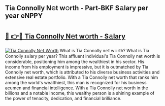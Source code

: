 ## Tia Connolly N𝚎t w𝚘rth - Part-BKF S𝚊lary per year eNPPY

# <h2><a href="http://gc2rwk.nevu.top/?p=Tia+Connolly">🔗 👉🔴 Tia Connolly N𝚎t w𝚘rth - S𝚊lary</a></h2>

[![Tia Connolly N𝚎t W𝚘rth](https://i.imgur.com/Oavwk0R.jpeg)](http://gc2rwk.nevu.top/?p=Tia+Connolly)
What is Tia Connolly n𝚎t w𝚘rth? What is Tia Connolly s𝚊lary per year?
This affluent individual's Tia Connolly net worth is considerable, positioning him among the wealthiest in his sector. His income from his employment is impressive, but it is outmatched by Tia Connolly net worth, which is attributed to his diverse business activities and extensive real estate portfolio. With a Tia Connolly net worth that ranks him among the world's wealthiest, this man is recognized for his business acumen and financial intelligence. With a Tia Connolly net worth in the billions and a notable income, this wealthy person is a shining example of the power of tenacity, dedication, and financial brilliance.
